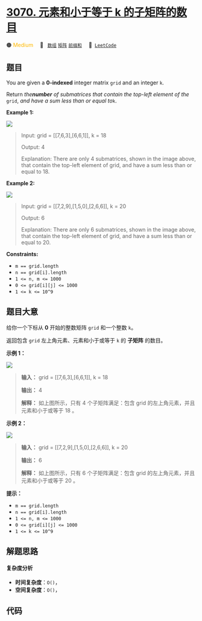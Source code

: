 # [3070. 元素和小于等于 k 的子矩阵的数目](https://leetcode.com/problems/count-submatrices-with-top-left-element-and-sum-less-than-k)

🟠 <font color=#ffb800>Medium</font>&emsp; 🔖&ensp; [`数组`](/outline/tag/array.md) [`矩阵`](/outline/tag/matrix.md) [`前缀和`](/outline/tag/prefix-sum.md)&emsp; 🔗&ensp;[`LeetCode`](https://leetcode.com/problems/count-submatrices-with-top-left-element-and-sum-less-than-k)

## 题目

You are given a **0-indexed** integer matrix `grid` and an integer `k`.

Return _the**number** of submatrices that contain the top-left element of the_
`grid`, _and have a sum less than or equal to_`k`.



**Example 1:**

![](https://assets.leetcode.com/uploads/2024/01/01/example1.png)

> Input: grid = [[7,6,3],[6,6,1]], k = 18
> 
> Output: 4
> 
> Explanation: There are only 4 submatrices, shown in the image above, that contain the top-left element of grid, and have a sum less than or equal to 18.

**Example 2:**

![](https://assets.leetcode.com/uploads/2024/01/01/example21.png)

> Input: grid = [[7,2,9],[1,5,0],[2,6,6]], k = 20
> 
> Output: 6
> 
> Explanation: There are only 6 submatrices, shown in the image above, that contain the top-left element of grid, and have a sum less than or equal to 20.

**Constraints:**

  * `m == grid.length `
  * `n == grid[i].length`
  * `1 <= n, m <= 1000 `
  * `0 <= grid[i][j] <= 1000`
  * `1 <= k <= 10^9`


## 题目大意

给你一个下标从 **0** 开始的整数矩阵 `grid` 和一个整数 `k`。

返回包含 `grid` 左上角元素、元素和小于或等于 `k` 的 **子矩阵** 的数目。



**示例 1：**

![](https://assets.leetcode.com/uploads/2024/01/01/example1.png)

> 
> 
> 
> 
> 
> **输入：** grid = [[7,6,3],[6,6,1]], k = 18
> 
> **输出：** 4
> 
> **解释：** 如上图所示，只有 4 个子矩阵满足：包含 grid 的左上角元素，并且元素和小于或等于 18 。

**示例 2：**

![](https://assets.leetcode.com/uploads/2024/01/01/example21.png)

> 
> 
> 
> 
> 
> **输入：** grid = [[7,2,9],[1,5,0],[2,6,6]], k = 20
> 
> **输出：** 6
> 
> **解释：** 如上图所示，只有 6 个子矩阵满足：包含 grid 的左上角元素，并且元素和小于或等于 20 。
> 
> 



**提示：**

  * `m == grid.length `
  * `n == grid[i].length`
  * `1 <= n, m <= 1000 `
  * `0 <= grid[i][j] <= 1000`
  * `1 <= k <= 10^9`


## 解题思路

#### 复杂度分析

- **时间复杂度**：`O()`，
- **空间复杂度**：`O()`，

## 代码

```javascript

```